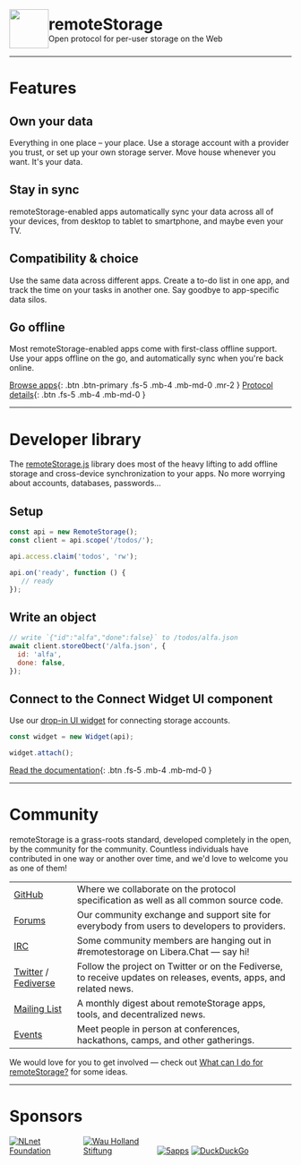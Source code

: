 <div class="OLSKCommonCard">
  <img src="https://remotestorage.io/img/icon.svg" role="presentation" />
  <div>
    <h1 style="margin: 0;">remoteStorage</h1>
    <span>Open protocol for per-user storage on the Web</span>
  </div>
</div>

---

# Features

## Own your data

Everything in one place – your place. Use a storage account with a provider you trust, or set up your own storage server. Move house whenever you want. It's your data.

## Stay in sync

remoteStorage-enabled apps automatically sync your data across all of your devices, from desktop to tablet to smartphone, and maybe even your TV.

## Compatibility & choice

Use the same data across different apps. Create a to-do list in one app, and track the time on your tasks in another one. Say goodbye to app-specific data silos.

## Go offline

Most remoteStorage-enabled apps come with first-class offline support. Use your apps offline on the go, and automatically sync when you're back online.

[Browse apps](/apps){: .btn .btn-primary .fs-5 .mb-4 .mb-md-0 .mr-2 } [Protocol details](/protocol){: .btn .fs-5 .mb-4 .mb-md-0 }

---

# Developer library

The [remoteStorage.js](https://github.com/remotestorage/remotestorage.js) library does most of the heavy lifting to add offline storage and cross-device synchronization to your apps. No more worrying about accounts, databases, passwords…

## Setup

```javascript
const api = new RemoteStorage();
const client = api.scope('/todos/');

api.access.claim('todos', 'rw');

api.on('ready', function () {
   // ready
});
```

## Write an object

```javascript
// write `{"id":"alfa","done":false}` to /todos/alfa.json
await client.storeObect('/alfa.json', {
  id: 'alfa',
  done: false,
});
```

## Connect to the Connect Widget UI component

Use our [drop-in UI widget](https://github.com/remotestorage/remotestorage-widget) for connecting storage accounts.

```javascript
const widget = new Widget(api);

widget.attach();
```

[Read the documentation](https://remotestoragejs.readthedocs.io){: .btn .fs-5 .mb-4 .mb-md-0 }

---

# Community

remoteStorage is a grass-roots standard, developed completely in the open, by the community for the community. Countless individuals have contributed in one way or another over time, and we'd love to welcome you as one of them!

|  |  |
| - | - |
| [GitHub](https://github.com/remotestorage) | Where we collaborate on the protocol specification as well as all common source code. |
| [Forums](https://community.remotestorage.io) | Our community exchange and support site for everybody from users to developers to providers. |
| [IRC](https://web.libera.chat/#remotestorage) | Some community members are hanging out in #remotestorage on Libera.Chat — say hi! |
| [Twitter](https://twitter.com/remotestorage_) / [Fediverse](https://kosmos.social/@remotestorage) | Follow the project on Twitter or on the Fediverse, to receive updates on releases, events, apps, and related news. |
| [Mailing List](https://buttondown.email/remotestorage)| A monthly digest about remoteStorage apps, tools, and decentralized news. |
| [Events](https://community.remotestorage.io/c/events) | Meet people in person at conferences, hackathons, camps, and other gatherings. |

We would love for you to get involved — check out [What can I do for remoteStorage?](https://wiki.remotestorage.io/What_can_I_do_for_remoteStorage%3F) for some ideas.

---

# Sponsors

<div class="sponsors">
<a href="https://nlnet.nl/" title="NLnet Foundation"><img src="https://remotestorage.io/img/sponsors/nlnet.svg" alt="NLnet Foundation" /></a> <a href="https://www.wauland.de/" title="Wau Holland Stiftung"><img src="https://remotestorage.io/img/sponsors/whs.svg" alt="Wau Holland Stiftung" /></a> <a href="https://5apps.com/" title="5apps"><img src="https://remotestorage.io/img/sponsors/5apps.svg" alt="5apps" /></a> <a href="https://duckduckgo.com/" title="DuckDuckGo"><img src="https://remotestorage.io/img/sponsors/duckduckgo2.svg" alt="DuckDuckGo" /></a>
</div>

<style>
.sponsors img {
 max-width: 128px !important;
}
  
/* OLSKCommonCard */

.OLSKCommonCard {
  display: flex;
  align-items: center;
}

.OLSKCommonCard > img, .OLSKCommonCard > a img {
  --OLSKCommonCardImageSize: 70px;

  width: var(--OLSKCommonCardImageSize);
  min-width: var(--OLSKCommonCardImageSize);

  margin-right: calc(var(--OLSKSharedPadding) * 2);
}

.OLSKCommonCard > :last-child > :nth-child(1) {
  display: block;
  
  font-weight: bold;
  font-family: var(--OLSKCommonHeadingFontFamily);
}
</style>
